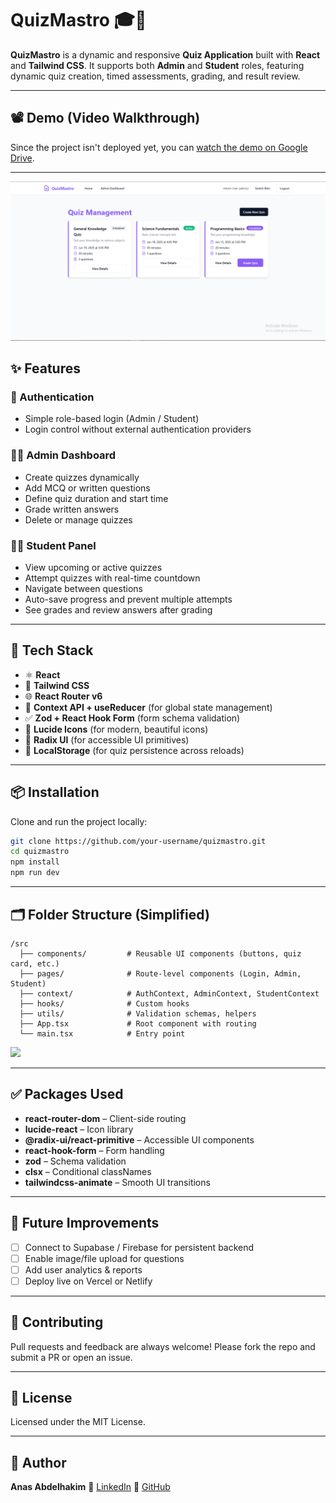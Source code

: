 
# QuizMastro 🎓🧠

**QuizMastro** is a dynamic and responsive **Quiz Application** built with **React** and **Tailwind CSS**. It supports both **Admin** and **Student** roles, featuring dynamic quiz creation, timed assessments, grading, and result review.

---

## 📽️ Demo (Video Walkthrough)

Since the project isn't deployed yet, you can [watch the demo on Google Drive](https://drive.google.com/file/d/12XjCk2qrLCmSchE_D6gEJ2PB43tiK2Dg/view?usp=drive_link).

---
![](https://github.com/anasabdelhakim/Quiz-app/blob/main/public/quizmastro-app.png?raw=true)


## ✨ Features

### 🔐 Authentication
- Simple role-based login (Admin / Student)
- Login control without external authentication providers

### 👨‍🏫 Admin Dashboard
- Create quizzes dynamically
- Add MCQ or written questions
- Define quiz duration and start time
- Grade written answers
- Delete or manage quizzes

### 👨‍🎓 Student Panel
- View upcoming or active quizzes
- Attempt quizzes with real-time countdown
- Navigate between questions
- Auto-save progress and prevent multiple attempts
- See grades and review answers after grading

---

## 🧰 Tech Stack

- ⚛️ **React**
- 💨 **Tailwind CSS**
- 🌐 **React Router v6**
- 🧠 **Context API + useReducer** (for global state management)
- ✅ **Zod + React Hook Form** (form schema validation)
- 🧩 **Lucide Icons** (for modern, beautiful icons)
- 🧱 **Radix UI** (for accessible UI primitives)
- 💾 **LocalStorage** (for quiz persistence across reloads)

---

## 📦 Installation

Clone and run the project locally:

```bash
git clone https://github.com/your-username/quizmastro.git
cd quizmastro
npm install
npm run dev
````

---

## 🗂️ Folder Structure (Simplified)

```
/src
  ├── components/         # Reusable UI components (buttons, quiz card, etc.)
  ├── pages/              # Route-level components (Login, Admin, Student)
  ├── context/            # AuthContext, AdminContext, StudentContext
  ├── hooks/              # Custom hooks
  ├── utils/              # Validation schemas, helpers
  ├── App.tsx             # Root component with routing
  └── main.tsx            # Entry point
```
![](https://github.com/anasabdelhakim/Quiz-app/blob/main/public/Picture1.png?raw=true)

---

## ✅ Packages Used

* **react-router-dom** – Client-side routing
* **lucide-react** – Icon library
* **@radix-ui/react-primitive** – Accessible UI components
* **react-hook-form** – Form handling
* **zod** – Schema validation
* **clsx** – Conditional classNames
* **tailwindcss-animate** – Smooth UI transitions

---

## 🧪 Future Improvements

* [ ] Connect to Supabase / Firebase for persistent backend
* [ ] Enable image/file upload for questions
* [ ] Add user analytics & reports
* [ ] Deploy live on Vercel or Netlify

---

## 🤝 Contributing

Pull requests and feedback are always welcome!
Please fork the repo and submit a PR or open an issue.

---

## 📜 License

Licensed under the MIT License.

---

## 👤 Author

**Anas Abdelhakim**
🔗 [LinkedIn](https://www.linkedin.com/in/anas-abdelhakim-548aa5268)
🐙 [GitHub](https://github.com/anasabdelhakim)



